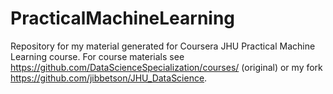 # PracticalMachineLearning
Repository for my material generated for Coursera JHU Practical Machine Learning course. For course materials see https://github.com/DataScienceSpecialization/courses/ (original) or my fork https://github.com/jibbetson/JHU_DataScience.
